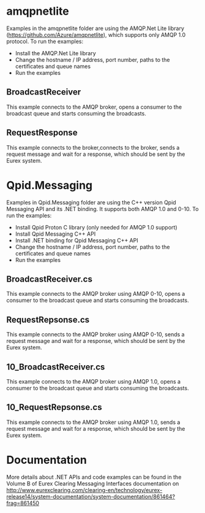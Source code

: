 # amqpnetlite

Examples in the amqpnetlite folder are using the AMQP.Net Lite library (https://github.com/Azure/amqpnetlite), which supports only AMQP 1.0 protocol. To run the examples:
- Install the AMQP.Net Lite library
- Change the hostname / IP address, port number, paths to the certificates and queue names
- Run the examples

## BroadcastReceiver

This example connects to the AMQP broker, opens a consumer to the broadcast queue and starts consuming the broadcasts.

## RequestResponse

This example connects to the broker,connects to the broker, sends a request message and wait for a response, which should be sent by the Eurex system.

# Qpid.Messaging

Examples in Qpid.Messaging folder are using the C++ version Qpid Messaging API and its .NET binding. It supports both AMQP 1.0 and 0-10. To run the examples:
- Install Qpid Proton C library (only needed for AMQP 1.0 support)
- Install Qpid Messaging C++ API
- Install .NET binding for Qpid Messaging C++ API
- Change the hostname / IP address, port number, paths to the certificates and queue names
- Run the examples

## BroadcastReceiver.cs

This example connects to the AMQP broker using AMQP 0-10, opens a consumer to the broadcast queue and starts consuming the broadcasts.

## RequestRepsonse.cs

This example connects to the AMQP broker using AMQP 0-10, sends a request message and wait for a response, which should be sent by the Eurex system.

## 10_BroadcastReceiver.cs

This example connects to the AMQP broker using AMQP 1.0, opens a consumer to the broadcast queue and starts consuming the broadcasts.

## 10_RequestRepsonse.cs

This example connects to the AMQP broker using AMQP 1.0, sends a request message and wait for a response, which should be sent by the Eurex system.

# Documentation

More details about .NET APIs and code examples can be found in the Volume B of Eurex Clearing Messaging Interfaces documentation on http://www.eurexclearing.com/clearing-en/technology/eurex-release14/system-documentation/system-documentation/861464?frag=861450

